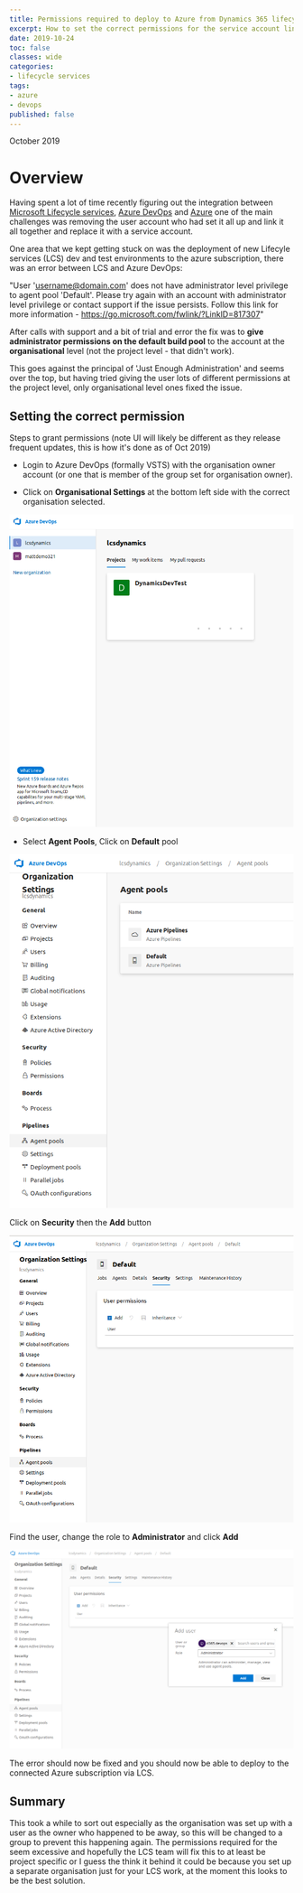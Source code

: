 ```yaml
---
title: Permissions required to deploy to Azure from Dynamics 365 lifecycle services
excerpt: How to set the correct permissions for the service account linking Microsoft Dynamics 365 lifecycle services and Azure DevOps to deploy to Azure.
date: 2019-10-24
toc: false
classes: wide
categories:
- lifecycle services
tags:
- azure
- devops
published: false
---
```

October 2019

# Overview

Having spent a lot of time recently figuring out the integration between [Microsoft Lifecycle services], [Azure DevOps] and [Azure] one of the main challenges was removing the user account who had set it all up and link it all together and replace it with a service account.

One area that we kept getting stuck on was the deployment of new Lifecyle services (LCS) dev and test environments to the azure subscription, there was an error between LCS and Azure DevOps:

"User 'username@domain.com' does not have administrator level privilege to agent pool 'Default'. Please try again with an account with administrator level privilege or contact support if the issue persists. Follow this link for more information - https://go.microsoft.com/fwlink/?LinklD=817307"

After calls with support and a bit of trial and error the fix was to **give administrator permissions on the default build pool** to the account at the **organisational** level (not the project level - that didn't work). 

This goes against the principal of 'Just Enough Administration' and seems over the top, but having tried giving the user lots of different permissions at the project level, only organisational level ones fixed the issue.

## Setting the correct permission

Steps to grant permissions (note UI will likely be different as they release frequent updates, this is how it's done as of Oct 2019)

* Login to Azure DevOps (formally VSTS) with the organisation owner account (or one that is member of the group set for organisation owner).

* Click on **Organisational Settings** at the bottom left side with the correct organisation selected.

![Azure DevOps organisation settings](/images/lifecycle-services/org-settings.png)

* Select **Agent Pools**, Click on **Default** pool

![Azure DevOps agent pools tab](/images/lifecycle-services/agent-pools.png)


Click on **Security** then the **Add** button

![Azure DevOps agent security tab](/images/lifecycle-services/agent-security.png)

Find the user, change the role to **Administrator** and click **Add**

![Azure DevOps add user as admin to agent pool](/images/lifecycle-services/add-user.png)

The error should now be fixed and you should now be able to deploy to the connected Azure subscription via LCS.

## Summary

This took a while to sort out especially as the organisation was set up with a user as the owner who happened to be away, so this will be changed to a group to prevent this happening again. The permissions required for the seem excessive and hopefully the LCS team will fix this to at least be project specific or I guess the think it behind it could be because you set up a separate organisation just for your LCS work, at the moment this looks to be the best solution.

[Microsoft Lifecycle services]: https://lcs.dynamics.com/Logon/Index
[Azure DevOps]: https://azure.microsoft.com/en-ca/services/devops/
[Azure]: https://azure.microsoft.com/en-us/